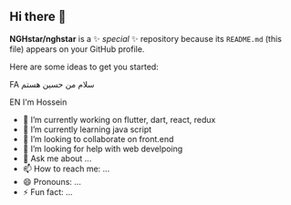 ## Hi there 👋

**NGHstar/nghstar** is a ✨ _special_ ✨ repository because its `README.md` (this file) appears on your GitHub profile.

Here are some ideas to get you started:

FA
سلام من حسین هستم

EN
I'm Hossein

- 🔭 I’m currently working on flutter, dart, react, redux
- 🌱 I’m currently learning java script
- 👯 I’m looking to collaborate on front.end
- 🤔 I’m looking for help with web develpoing
- 💬 Ask me about ...
- 📫 How to reach me: ...
- 😄 Pronouns: ...
- ⚡ Fun fact: ...
